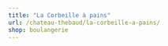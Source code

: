 ```yaml
---
title: "La Corbeille à pains"
url: /chateau-thebaud/la-corbeille-a-pains/
shop: boulangerie
---
```

